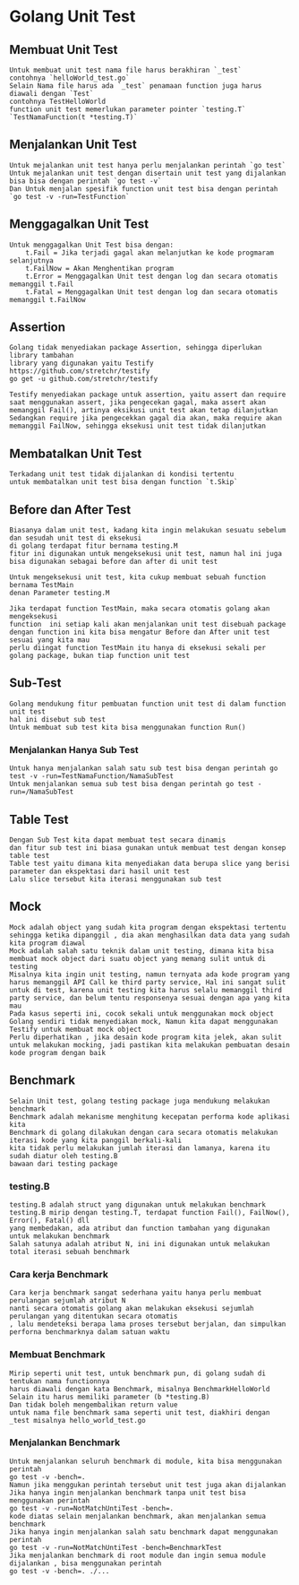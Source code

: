 # Golang Unit Test

## Membuat Unit Test
	Untuk membuat unit test nama file harus berakhiran `_test`
	contohnya `helloWorld_test.go`
	Selain Nama file harus ada `_test` penamaan function juga harus diawali dengan `Test`
	contohnya TestHelloWorld
	function unit test memerlukan parameter pointer `testing.T`
	`TestNamaFunction(t *testing.T)`

## Menjalankan Unit Test
	Untuk mejalankan unit test hanya perlu menjalankan perintah `go test`
	Untuk mejalankan unit test dengan disertain unit test yang dijalankan bisa bisa dengan perintah `go test -v`
	Dan Untuk menjalan spesifik function unit test bisa dengan perintah `go test -v -run=TestFunction`

## Menggagalkan Unit Test
	Untuk menggagalkan Unit Test bisa dengan: 
		t.Fail = Jika terjadi gagal akan melanjutkan ke kode progmaram selanjutnya
		t.FailNow = Akan Menghentikan program
		t.Error = Menggagalkan Unit test dengan log dan secara otomatis memanggil t.Fail
		t.Fatal = Menggagalkan Unit test dengan log dan secara otomatis memanggil t.FailNow

## Assertion
	Golang tidak menyediakan package Assertion, sehingga diperlukan library tambahan
	library yang digunakan yaitu Testify
	https://github.com/stretchr/testify
	go get -u github.com/stretchr/testify

	Testify menyediakan package untuk assertion, yaitu assert dan require
	saat menggunakan assert, jika pengecekan gagal, maka assert akan memanggil Fail(), artinya eksikusi unit test akan tetap dilanjutkan
	Sedangkan require jika pengecekkan gagal dia akan, maka require akan memanggil FailNow, sehingga eksekusi unit test tidak dilanjutkan

## Membatalkan Unit Test
	Terkadang unit test tidak dijalankan di kondisi tertentu
	untuk membatalkan unit test bisa dengan function `t.Skip`

## Before dan After Test
	Biasanya dalam unit test, kadang kita ingin melakukan sesuatu sebelum dan sesudah unit test di eksekusi
	di golang terdapat fitur bernama testing.M
	fitur ini digunakan untuk mengeksekusi unit test, namun hal ini juga bisa digunakan sebagai before dan after di unit test

	Untuk mengeksekusi unit test, kita cukup membuat sebuah function bernama TestMain
	denan Parameter testing.M

	Jika terdapat function TestMain, maka secara otomatis golang akan mengeksekusi 
	function  ini setiap kali akan menjalankan unit test disebuah package
	dengan function ini kita bisa mengatur Before dan After unit test sesuai yang kita mau
	perlu diingat function TestMain itu hanya di eksekusi sekali per golang package, bukan tiap function unit test

## Sub-Test
	Golang mendukung fitur pembuatan function unit test di dalam function unit test
	hal ini disebut sub test
	Untuk membuat sub test kita bisa menggunakan function Run()
### Menjalankan Hanya Sub Test
	Untuk hanya menjalankan salah satu sub test bisa dengan perintah go test -v -run=TestNamaFunction/NamaSubTest
	Untuk menjalankan semua sub test bisa dengan perintah go test -run=/NamaSubTest

## Table Test
	Dengan Sub Test kita dapat membuat test secara dinamis 
	dan fitur sub test ini biasa gunakan untuk membuat test dengan konsep table test
	Table test yaitu dimana kita menyediakan data berupa slice yang berisi parameter dan ekspektasi dari hasil unit test
	Lalu slice tersebut kita iterasi menggunakan sub test

## Mock
	Mock adalah object yang sudah kita program dengan ekspektasi tertentu sehingga ketika dipanggil , dia akan menghasilkan data data yang sudah kita program diawal
	Mock adalah salah satu teknik dalam unit testing, dimana kita bisa membuat mock object dari suatu object yang memang sulit untuk di testing
	Misalnya kita ingin unit testing, namun ternyata ada kode program yang harus memanggil API Call ke third party service, Hal ini sangat sulit untuk di test, karena unit testing kita harus selalu memanggil third party service, dan belum tentu responsenya sesuai dengan apa yang kita mau
	Pada kasus seperti ini, cocok sekali untuk menggunakan mock object
	Golang sendiri tidak menyediakan mock, Namun kita dapat menggunakan Testify untuk membuat mock object
	Perlu diperhatikan , jika desain kode program kita jelek, akan sulit untuk melakukan mocking, jadi pastikan kita melakukan pembuatan desain kode program dengan baik

## Benchmark
	Selain Unit test, golang testing package juga mendukung melakukan benchmark
	Benchmark adalah mekanisme menghitung kecepatan performa kode aplikasi kita
	Benchmark di golang dilakukan dengan cara secara otomatis melakukan iterasi kode yang kita panggil berkali-kali
	kita tidak perlu melakukan jumlah iterasi dan lamanya, karena itu sudah diatur oleh testing.B
	bawaan dari testing package
### testing.B
	testing.B adalah struct yang digunakan untuk melakukan benchmark
	testing.B mirip dengan testing.T, terdapat function Fail(), FailNow(), Error(), Fatal() dll
	yang membedakan, ada atribut dan function tambahan yang digunakan untuk melakukan benchmark 
	Salah satunya adalah atribut N, ini ini digunakan untuk melakukan total iterasi sebuah benchmark
### Cara kerja Benchmark
	Cara kerja benchmark sangat sederhana yaitu hanya perlu membuat perulangan sejumlah atribut N
	nanti secara otomatis golang akan melakukan eksekusi sejumlah perulangan yang ditentukan secara otomatis
	, lalu mendeteksi berapa lama proses tersebut berjalan, dan simpulkan perforna benchmarknya dalam satuan waktu
### Membuat Benchmark
	Mirip seperti unit test, untuk benchmark pun, di golang sudah di tentukan nama functionnya
	harus diawali dengan kata Benchmark, misalnya BenchmarkHelloWorld
	Selain itu harus memiliki parameter (b *testing.B)
	Dan tidak boleh mengembalikan return value
	untuk nama file benchmark sama seperti unit test, diakhiri dengan _test misalnya hello_world_test.go
### Menjalankan Benchmark
	Untuk menjalankan seluruh benchmark di module, kita bisa menggunakan perintah 
	go test -v -bench=.
	Namun jika menggukan perintah tersebut unit test juga akan dijalankan 
	Jika hanya ingin menjalankan benchmark tanpa unit test bisa menggunakan perintah 
	go test -v -run=NotMatchUntiTest -bench=.
	kode diatas selain menjalankan benchmark, akan menjalankan semua benchmark
	Jika hanya ingin menjalankan salah satu benchmark dapat menggunakan perintah
	go test -v -run=NotMatchUntiTest -bench=BenchmarkTest
	Jika menjalankan benchmark di root module dan ingin semua module dijalankan , bisa menggunakan perintah
	go test -v -bench=. ./...
